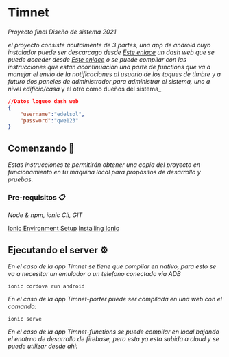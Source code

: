 # Timnet

_Proyecto final Diseño de sistema 2021_

_el proyecto consiste acutalmente de 3 partes, una app de android cuyo instalador puede ser descarcago desde [Este enlace](https://github.com/dds-frd-utn/Timnet/releases/tag/v0.0.1-alpha)
un dash web que se puede acceder desde [Este enlace](https://portero-timnet.web.app) o se puede compilar con las instrucciones que estan acontinuacion
una parte de functions que va a manejar el envio de la notificaciones al usuario de los toques de timbre
y a futuro dos paneles de administrador para administrar el sistema, uno a nivel edificio/casa_ y el otro como dueños del sistema_

```json
//Datos logueo dash web
{
    "username":"edelsol",
    "password":"qwe123"
}
```
## Comenzando 🚀

_Estas instrucciones te permitirán obtener una copia del proyecto en funcionamiento en tu máquina local para propósitos de desarrollo y pruebas._

### Pre-requisitos 📋

_Node & npm, ionic Cli, GIT_

[Ionic Environment Setup](https://ionicframework.com/docs/intro/environment)
[Installing Ionic](https://ionicframework.com/docs/intro/cli)


## Ejecutando el server ⚙️

_En el caso de la app Timnet se tiene que compilar en nativo, para esto se va a necesitar un emulador o un telefono conectado via ADB_

```
ionic cordova run android
```
_En el caso de la app Timnet-porter puede ser compilada en una web con el comando:_

```
ionic serve
```

_En el caso de la app Timnet-functions se puede compilar en local bajando el enotrno de desarrollo de firebase, pero esta ya esta subida a cloud y se puede utilizar desde ahi:_


